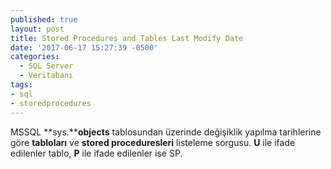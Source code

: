 ```yaml
---
published: true
layout: post
title: Stored Procedures and Tables Last Modify Date
date: '2017-06-17 15:27:39 -0500'
categories:
  - SQL Server
  - Veritabanı
tags:
- sql
- storedprocedures
---
```

MSSQL **sys.****objects** tablosundan üzerinde değişiklik yapılma tarihlerine göre **tabloları** ve **stored proceduresleri** listeleme sorgusu. **U** ile ifade edilenler tablo, **P** ile ifade edilenler ise SP.
<!--more-->
<script src="https://gist.github.com/mehmetemineker/73981ec7af35fa9f1185489923e95edd.js"></script>
